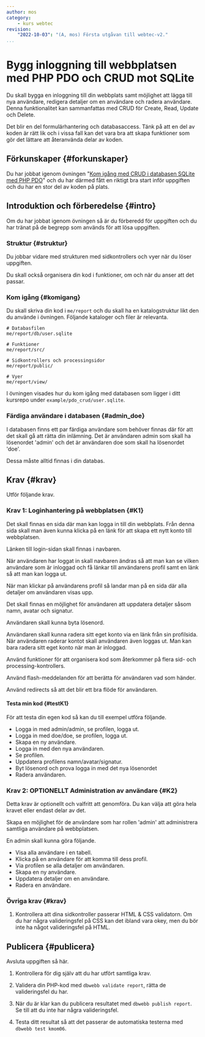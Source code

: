 ```yaml
---
author: mos
category:
    - kurs webtec
revision:
    "2022-10-03": "(A, mos) Första utgåvan till webtec-v2."
...
```

Bygg inloggning till webbplatsen med PHP PDO och CRUD mot SQLite
===================================

Du skall bygga en inloggning till din webbplats samt möjlighet att lägga till nya användare, redigera detaljer om en användare och radera användare. Denna funktionalitet kan sammanfattas med CRUD för Create, Read, Update och Delete.

Det blir en del formulärhantering och databasaccess. Tänk på att en del av koden är rätt lik och i vissa fall kan det vara bra att skapa funktioner som gör det lättare att återanvända delar av koden.

<!--more-->



Förkunskaper {#forkunskaper}
-----------------------

Du har jobbat igenom övningen "[Kom igång med CRUD i databasen SQLite med PHP PDO](kunskap/kom-igang-med-crud-i-databasen-sqlite-med-php-pdo)" och du har därmed fått en riktigt bra start inför uppgiften och du har en stor del av koden på plats.



<!--
Genomgång {#genom}
------------------------

Här är en video som "pratar" dig igenom uppgiftens upplägg och visar hur du kommer igång.

[YOUTUBE src="gKzwQTG9eCI" width=700 caption="Kurs mvc kmom03 tisdagsgenomgång, del 3/3 uppgiften (Zoom med Mikael)."]
-->



Introduktion och förberedelse {#intro}
-----------------------

Om du har jobbat igenom övningen så är du förberedd för uppgiften och du har tränat på de begrepp som används för att lösa uppgiften.



### Struktur {#struktur}

Du jobbar vidare med strukturen med sidkontrollers och vyer när du löser uppgiften.

Du skall också organisera din kod i funktioner, om och när du anser att det passar.



### Kom igång {#komigang}

Du skall skriva din kod i `me/report` och du skall ha en katalogstruktur likt den du använde i övningen. Följande kataloger och filer är relevanta.

```text
# Databasfilen
me/report/db/user.sqlite

# Funktioner
me/report/src/

# Sidkontrollers och processingsidor
me/report/public/

# Vyer
me/report/view/
```

I övningen visades hur du kom igång med databasen som ligger i ditt kursrepo under `example/pdo_crud/user.sqlite`.



### Färdiga användare i databasen {#admin_doe}

I databasen finns ett par färdiga användare som behöver finnas där för att det skall gå att rätta din inlämning. Det är användaren admin som skall ha lösenordet 'admin' och det är användaren doe som skall ha lösenordet 'doe'.

Dessa måste alltid finnas i din databas.



<!--
### Tips, trix och livlinor {#livlina}

I GitHub issuen "[Tips och trix till kmom04 och fotokalendern](https://github.com/dbwebb-se/webtec/issues/16)" finns det en del inspiration och tips och trix till hur man kan tänka och vilka eventuella svårigheter som finns i uppgiften.
-->



Krav {#krav}
-----------------------

Utför följande krav.

<!--
* Förtydliga vilka sökvägar som skall gälla, ange en sidkontroller och ange var databasfilen skall ligga.
-->

### Krav 1: Loginhantering på webbplatsen {#K1}

Det skall finnas en sida där man kan logga in till din webbplats. Från denna sida skall man även kunna klicka på en länk för att skapa ett nytt konto till webbplatsen.

Länken till login-sidan skall finnas i navbaren.

När användaren har loggat in skall navbaren ändras så att man kan se vilken användare som är inloggad och få länkar till användarens profil samt en länk så att man kan logga ut.

När man klickar på användarens profil så landar man på en sida där alla detaljer om användaren visas upp.

Det skall finnas en möjlighet för användaren att uppdatera detaljer såsom namn, avatar och signatur.

Användaren skall kunna byta lösenord.

Användaren skall kunna radera sitt eget konto via en länk från sin profilsida. När användaren raderar kontot skall användaren även loggas ut. Man kan bara radera sitt eget konto när man är inloggad.

Använd funktioner för att organisera kod som återkommer på flera sid- och processing-kontrollers.

Använd flash-meddelanden för att berätta för användaren vad som händer.

Använd redirects så att det blir ett bra flöde för användaren.



#### Testa min kod {#testK1}

För att testa din egen kod så kan du till exempel utföra följande.

* Logga in med admin/admin, se profilen, logga ut.
* Logga in med doe/doe, se profilen, logga ut.
* Skapa en ny användare.
* Logga in med den nya användaren.
* Se profilen.
* Uppdatera profilens namn/avatar/signatur.
* Byt lösenord och prova logga in med det nya lösenordet
* Radera användaren.



### Krav 2: OPTIONELLT Administration av användare {#K2}

Detta krav är optionellt och valfritt att genomföra. Du kan välja att göra hela kravet eller endast delar av det. 

Skapa en möjlighet för de användare som har rollen 'admin' att administrera samtliga användare på webbplatsen.

En admin skall kunna göra följande.

* Visa alla användare i en tabell.
* Klicka på en användare för att komma till dess profil.
* Via profilen se alla detaljer om användaren.
* Skapa en ny användare.
* Uppdatera detaljer om en användare.
* Radera en användare.



### Övriga krav {#krav}

1. Kontrollera att dina sidkontroller passerar HTML & CSS validatorn. Om du har några valideringsfel på CSS kan det ibland vara okey, men du bör inte ha något valideringsfel på HTML.


<!--
Extrauppgift {#extra}
-----------------------

Gör följande extrauppgifter om du har tid, lust och energi.

1. 
-->



Publicera {#publicera}
-----------------------

Avsluta uppgiften så här.

1. Kontrollera för dig själv att du har utfört samtliga krav.

1. Validera din PHP-kod med `dbwebb validate report`, rätta de valideringsfel du har.

1. När du är klar kan du publicera resultatet med `dbwebb publish report`. Se till att du inte har några valideringsfel.

1. Testa ditt resultat så att det passerar de automatiska testerna med `dbwebb test kmom06`.
